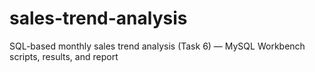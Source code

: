 # sales-trend-analysis
SQL-based monthly sales trend analysis (Task 6) — MySQL Workbench scripts, results, and report
